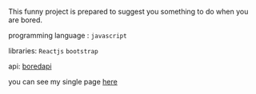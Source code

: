 This funny project is prepared to suggest you something to do when you are bored.


programming language :
`javascript`

libraries:
`Reactjs`
`bootstrap`

api:
[boredapi](https://www.boredapi.com/)

you can see my single page [here](http://boringtimes.ir/)
